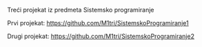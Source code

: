 Treći projekat iz predmeta Sistemsko programiranje

Prvi projekat: https://github.com/M1tri/SistemskoProgramiranje1

Drugi projekat: https://github.com/M1tri/SistemskoProgramiranje2
